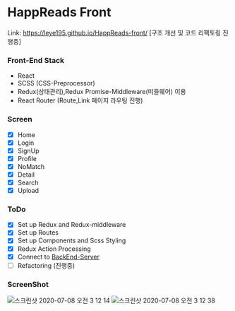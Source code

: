 # HappReads Front

Link: https://leye195.github.io/HappReads-front/
[구조 개선 및 코드 리팩토링 진행중]

### Front-End Stack

- React
- SCSS (CSS-Preprocessor)
- Redux(상태관리),Redux Promise-Middleware(미들웨어) 이용
- React Router (Route,Link 페이지 라우팅 진행)

### Screen

- [x] Home
- [x] Login
- [x] SignUp
- [x] Profile
- [x] NoMatch
- [x] Detail
- [x] Search
- [x] Upload

### ToDo

- [x] Set up Redux and Redux-middleware
- [x] Set up Routes
- [x] Set up Components and Scss Styling
- [x] Redux Action Processing
- [x] Connect to [BackEnd-Server](https://github.com/leye195/HappReads-Back)
- [ ] Refactoring (진행중)

### ScreenShot

<img src="https://user-images.githubusercontent.com/30601503/86824678-6e514200-c0c9-11ea-8d3d-895b420605ab.png" alt="스크린샷 2020-07-08 오전 3 12 14"/>
<img src="https://user-images.githubusercontent.com/30601503/86824691-7315f600-c0c9-11ea-8b4d-53939ff40d86.png" alt="스크린샷 2020-07-08 오전 3 12 38"/>

